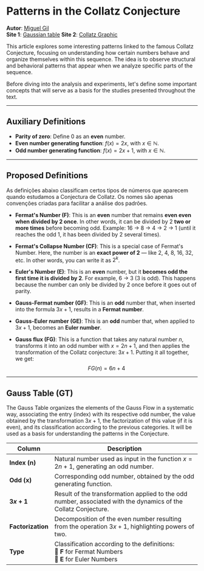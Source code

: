 # Patterns in the Collatz Conjecture

**Autor**: <a href="https://mgil-portfolio.netlify.app/" target="_blank">Miguel Gil</a> <br>
**Site 1**: <a href="http://127.0.0.1:5500/gauss_table.html" target="_blank">Gaussian table</a>
**Site 2**: <a href="http://127.0.0.1:5500/collatz_graphic.html" target="_blank">Collatz Graphic</a>

This article explores some interesting patterns linked to the famous Collatz Conjecture, focusing on understanding how certain numbers behave and organize themselves within this sequence. The idea is to observe structural and behavioral patterns that appear when we analyze specific parts of the sequence.

Before diving into the analysis and experiments, let's define some important concepts that will serve as a basis for the studies presented throughout the text.

---

## Auxiliary Definitions

- **Parity of zero**: Define 0 as an **even** number.
- **Even number generating function**: $f(x) = 2x$, with $x \in \mathbb{N}$.
- **Odd number generating function**: $f(x) = 2x + 1$, with $x \in \mathbb{N}$.

---

## Proposed Definitions

As definições abaixo classificam certos tipos de números que aparecem quando estudamos a Conjectura de Collatz. Os nomes são apenas convenções criadas para facilitar a análise dos padrões.

- **Fermat's Number (F)**: This is an **even** number that remains **even even when divided by 2 once**. In other words, it can be divided by 2 **two or more times** before becoming odd. Example: 16 → 8 → 4 → 2 → 1 (until it reaches the odd 1, it has been divided by 2 several times).

- **Fermat's Collapse Number (CF)**: This is a special case of Fermat's Number. Here, the number is an **exact power of 2** — like 2, 4, 8, 16, 32, etc. In other words, you can write it as $2^k$.

- **Euler's Number (E)**: This is an **even** number, but it **becomes odd the first time it is divided by 2**. For example, 6 → 3 (3 is odd). This happens because the number can only be divided by 2 once before it goes out of parity.

- **Gauss-Fermat number (GF)**: This is an **odd** number that, when inserted into the formula $3x + 1$, results in a **Fermat number**.

- **Gauss-Euler number (GE)**: This is an **odd** number that, when applied to $3x + 1$, becomes an **Euler number**.

- **Gauss flux (FG)**: This is a function that takes any natural number $n$, transforms it into an odd number with $x = 2n + 1$, and then applies the transformation of the Collatz conjecture: $3x + 1$. Putting it all together, we get:
$$
FG(n) = 6n + 4
$$

---

## Gauss Table (GT)

The Gauss Table organizes the elements of the Gauss Flow in a systematic way, associating the entry (index) with its respective odd number, the value obtained by the transformation $3x + 1$, the factorization of this value (if it is even), and its classification according to the previous categories. It will be used as a basis for understanding the patterns in the Conjecture.


| **Column** | **Description** |
|-------------------|--------------------------------------------------------------------------------|
| **Index (n)** | Natural number used as input in the function $x = 2n + 1$, generating an odd number. |
| **Odd (x)** | Corresponding odd number, obtained by the odd generating function. |
| **$3x + 1$** | Result of the transformation applied to the odd number, associated with the dynamics of the Collatz Conjecture. |
| **Factorization** | Decomposition of the even number resulting from the operation $3x + 1$, highlighting powers of two. |
| **Type** | Classification according to the definitions: <br> 🔹 **F** for Fermat Numbers <br> 🔸 **E** for Euler Numbers |